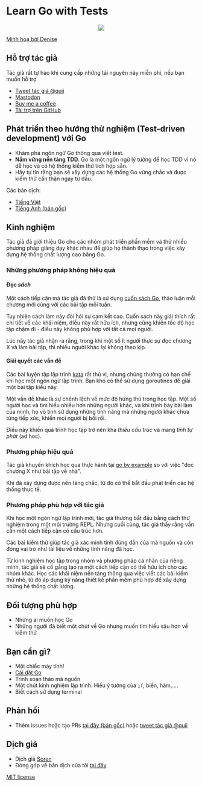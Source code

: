 # Learn Go with Tests

<div style="text-align: center">
  <img src="red-green-blue-gophers-smaller.png" />
</div>

[Minh hoạ bởi Denise](https://twitter.com/deniseyu21)

## Hỗ trợ tác giả

Tác giả rất tự hào khi cung cấp những tài nguyên này miễn phí, nếu bạn muốn hỗ trợ

- [Tweet tác giả @quii](https://twitter.com/quii)
- <a rel="me" href="https://mastodon.cloud/@quii">Mastodon</a>
- [Buy me a coffee](https://www.buymeacoffee.com/quii)
- [Tài trợ trên GitHub](https://github.com/sponsors/quii)

## Phát triển theo hướng thử nghiệm (Test-driven development) với Go

* Khám phá ngôn ngữ Go thông qua viết test.
* **Nắm vững nền tảng TDD**. Go là một ngôn ngữ lý tưởng để học TDD vì nó dễ học và có hệ thống kiểm thử tích hợp sẵn.
* Hãy tự tin rằng bạn sẽ xây dựng các hệ thống Go vững chắc và được kiểm thử cẩn thận ngay từ đầu.

Các bản dịch:

- [Tiếng Việt](https://sons-organization-15.gitbook.io/learn-go-with-tests)
- [Tiếng Anh (bản gốc)](https://quii.gitbook.io/learn-go-with-tests)

## Kinh nghiệm

Tác giả đã giới thiệu Go cho các nhóm phát triển phần mềm và thử nhiều phương pháp giảng dạy khác nhau để giúp họ thành thạo trong việc xây dựng hệ thống chất lượng cao bằng Go.

### Những phương pháp không hiệu quả

#### Đọc _sách_

Một cách tiếp cận mà tác giả đã thử là sử dụng [cuốn sách Go](https://www.amazon.co.uk/Programming-Language-Addison-Wesley-Professional-Computing/dp/0134190440), thảo luận mỗi chương mới cùng với các bài tập mỗi tuần.

Tuy nhiên cách làm này đòi hỏi sự cam kết cao. Cuốn sách này giải thích rất chi tiết về các khái niệm, điều này rất hữu ích, nhưng cũng khiến tốc độ học tập chậm đi - điều này không phù hợp với tất cả mọi người.

Lúc này tác giả nhận ra rằng, trong khi một số ít người thực sự đọc chương X và làm bài tập, thì nhiều người khác lại không theo kịp.

#### Giải quyết các vấn đề

Các bài luyện tập lập trình [kata](https://en.wikipedia.org/wiki/Kata#Outside_martial_arts) rất thú vị, nhưng chúng thường có hạn chế khi học một ngôn ngữ lập trình. Bạn khó có thể sử dụng goroutines để giải một bài tập kiểu này.

Một vấn đề khác là sự chênh lệch về mức độ hứng thú trong học tập. Một số người học và tìm hiểu nhiều hơn những người khác, và khi trình bày bài làm của mình, họ vô tình sử dụng những tính năng mà những người khác chưa từng tiếp xúc, khiến mọi người bị bối rối.

Điều này khiến quá trình học tập trở nên khá _thiếu cấu trúc_ và mang _tính tự phát_ (ad hoc).

### Phương pháp hiệu quả

Tác giả khuyến khích học qua thực hành tại [go by example](https://gobyexample.com/) so với việc "đọc chương X như bài tập về nhà".

Khi đã xây dựng được nền tảng chắc, từ đó có thể bắt đầu phát triển các hệ thống thực tế.

### Phương pháp phù hợp với tác giả

Khi học một ngôn ngữ lập trình mới, tác giả thường bắt đầu bằng cách thử nghiệm trong một môi trường REPL. Nhưng cuối cùng, tác giả thấy rằng vẫn cần một cách tiếp cận có cấu trúc hơn.

Các bài kiểm thử giúp tác giả xác minh tính đúng đắn của mã nguồn và còn đóng vai trò như tài liệu về những tính năng đã học.

Từ kinh nghiệm học tập trong nhóm và phương pháp cá nhân của riêng mình, tác giả sẽ cố gắng tạo ra một cách tiếp cận có thể hữu ích cho các nhóm khác. Học các khái niệm nền tảng thông qua việc viết các bài kiểm thử nhỏ, từ đó áp dụng kỹ năng thiết kế phần mềm phù hợp để xây dựng những hệ thống chất lượng.

## Đối tượng phù hợp

* Những ai muốn học Go
* Những người đã biết một chút về Go nhưng muốn tìm hiểu sâu hơn về kiểm thử

## Bạn cần gì?

* Một chiếc máy tính!
* [Cài đặt Go](https://golang.org/)
* Trình soạn thảo mã nguồn
* Một chút kinh nghiệm lập trình. Hiểu ý tưởng của `if`, biến, hàm,....
* Biết cách sử dụng terminal

## Phản hồi

* Thêm issues hoặc tạo PRs [tại đây (bản gốc)](https://github.com/quii/learn-go-with-tests) hoặc [tweet tác giả @quii](https://twitter.com/quii)

## Dịch giả

* Dịch giả [Soren](https://github.com/bjergsen243)
* Đóng góp về bản dịch của tôi [tại đây](https://github.com/bjergsen243/learn-go-with-tests)

[MIT license](https://github.com/quii/learn-go-with-tests/blob/main/LICENSE.md)
